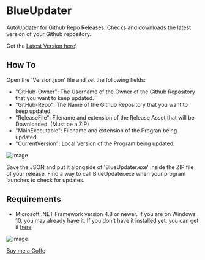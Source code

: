 # BlueUpdater
 AutoUpdater for Github Repo Releases.
 Checks and downloads the latest version of your Github repository.

Get the [Latest Version here](https://github.com/BlueMystical/BlueUpdater/releases/latest/download/BlueUpdater.zip)!

## How To
Open the 'Version.json' file and set the following fields:
- "GitHub-Owner":   The Username of the Owner of the Github Repository that you want to keep updated.
- "GitHub-Repo": The Name of the Github Repository that you want to keep updated.
- "ReleaseFile": Filename and extension of the Release Asset that will be Downloaded. (Must be a ZIP)
- "MainExecutable": Filename and extension of the Progran being updated.
- "CurrentVersion": Local Version of the Program being updated.

![image](https://github.com/user-attachments/assets/62ed08c9-5e1a-4461-95b1-d7845b8ff481)

Save the JSON and put it alongside of 'BlueUpdater.exe' inside the ZIP file of your release.
Find a way to call BlueUpdater.exe when your program launches to check for updates.

## Requirements

- Microsoft .NET Framework version 4.8 or newer. If you are on Windows 10, you may already have it.
  If you don't have it installed yet, you can get it [here](https://dotnet.microsoft.com/download/dotnet-framework/net48).

![image](https://github.com/user-attachments/assets/397b5763-51d1-423d-bef4-99f799d2efc9)

  [Buy me a Coffe](https://buymeacoffee.com/blue.mystic)

